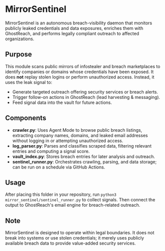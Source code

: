 # MirrorSentinel

MirrorSentinel is an autonomous breach-visibility daemon that monitors publicly leaked credentials and data exposures, enriches them with GhostReach, and performs legally compliant outreach to affected organizations.

## Purpose

This module scans public mirrors of infostealer and breach marketplaces to identify companies or domains whose credentials have been exposed. It does **not** replay stolen logins or perform unauthorized access. Instead, it uses the leak signal to:

- Generate targeted outreach offering security services or breach alerts.
- Trigger follow-on actions in GhostReach (lead harvesting & messaging).
- Feed signal data into the vault for future actions.

## Components

- **crawler.py**: Uses Agent Mode to browse public breach listings, extracting company names, domains, and leaked email addresses without logging in or attempting unauthorized access.
- **log_parser.py**: Parses and classifies scraped data, filtering relevant entries and computing a signal score.
- **vault_index.py**: Stores breach entries for later analysis and outreach.
- **sentinel_runner.py**: Orchestrates crawling, parsing, and data storage; can be run on a schedule via GitHub Actions.

## Usage

After placing this folder in your repository, run `python3 mirror_sentinel/sentinel_runner.py` to collect signals. Then connect the output to GhostReach's email engine for breach-related outreach.

## Note

MirrorSentinel is designed to operate within legal boundaries. It does not break into systems or use stolen credentials; it merely uses publicly available breach data to provide value-added security services.
